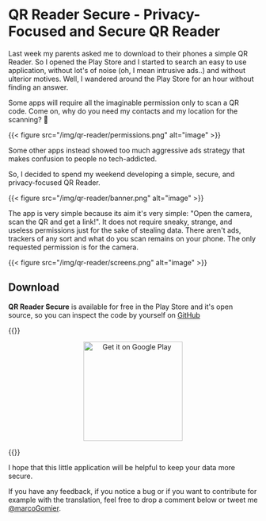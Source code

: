 # QR Reader Secure - Privacy-Focused and Secure QR Reader


Last week my parents asked me to download to their phones a simple QR Reader. So I opened the Play Store and I started to search an easy to use application, without lot's of noise (oh, I mean intrusive ads..) and without ulterior motives. Well, I wandered around the Play Store for an hour without finding an answer.

Some apps will require all the imaginable permission only to scan a QR code. Come on, why do you need my contacts and my location for the scanning? 🤬

{{< figure src="/img/qr-reader/permissions.png" alt="image" >}}

Some other apps instead showed too much aggressive ads strategy that makes confusion to people no tech-addicted.

So, I decided to spend my weekend developing a simple, secure, and privacy-focused QR Reader. 

{{< figure src="/img/qr-reader/banner.png" alt="image" >}}

The app is very simple because its aim it's very simple: "Open the camera, scan the QR and get a link!". It does not require sneaky, strange, and useless permissions just for the sake of stealing data. There aren't ads, trackers of any sort and what do you scan remains on your phone. The only requested permission is for the camera.

{{< figure src="/img/qr-reader/screens.png" alt="image" >}}

## Download

**QR Reader Secure** is available for free in the Play Store and it's open source, so you can inspect the code by yourself on [GitHub](https://github.com/prof18/Secure-QR-Reader)

{{<rawhtml>}}

<div align="center"><a href="https://play.google.com/store/apps/details?id=com.prof18.secureqrreader"><img alt="Get it on Google Play" src="https://play.google.com/intl/en_us/badges/images/generic/en_badge_web_generic.png" width="200px"/></a></div>

{{</rawhtml>}}

I hope that this little application will be helpful to keep your data more secure.

If you have any feedback, if you notice a bug or if you want to contribute for example with the translation, feel free to drop a comment below or tweet me [@marcoGomier](https://twitter.com/marcoGomier).



 
